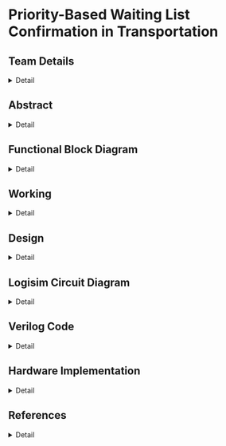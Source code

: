 # Priority-Based Waiting List Confirmation in Transportation

<!-- First Section -->
## Team Details
<details>
  <summary>Detail</summary>
	
  >Semester: 3rd Sem B. Tech. CSE
	
  >Section: S2

  >Team ID: S2-T12

  >Member-1: Parihasa K Reddy, 231CS239, <a href=""> parihasakreddy.231cs239@nitk.edu.in</a>
 
  >Member-2: R Sairam, 231CS245, <a href=""> sairam.231cs245@nitk.edu.in </a>
  
  >Member-3: Rishi Ramesh, 231CS248,<a href=""> rishiramesh.231cs248@nitk.edu.in </a>
</details>
<!-- Second Section -->

## Abstract
<details>
  <summary>Detail</summary>

  ### Motivation
In many real-time systems, such as seat allocation in transportation or event management, it is crucial to ensure that resource allocation is done promptly and fairly, prioritizing individuals based on predefined criteria. A priority-based allocation system ensures that individuals with higher importance—such as urgent needs, loyalty status, or special permissions—are given preference when resources, like seats, are limited.

A hardware-based solution for priority-based seat allocation ensures faster decision-making and enhances reliability in dynamic and time-sensitive environments. This system can be vital when delays or inefficient resource management could lead to dissatisfaction, safety risks, or lost opportunities.

---
  
  ### Problem Statement
Managing waiting lists based on priority is essential in critical resource allocation environments like healthcare and transportation. Conventional first-come, first-served methods neglect urgency, leading to inefficiencies. This project proposes a digital system for automated seat assignment that prioritizes requests, ensuring timely service and optimal resource utilization.

---

  ### Features
- **Real-Time Priority Assignment**: Assign real-time seats based on priority levels.
- **Hardware-Based Implementation**: Utilizes digital circuits for efficient processing.
- **Dynamic Request Handling**: Adapts to changing request priorities effectively.
- **Scalability and Adaptability**: Designed to accommodate varying system demands.
</details>

## Functional Block Diagram
<details>
  <summary>Detail</summary>
  
  ![Functional Block Diagram](https://github.com/sai-147/S2_T12/blob/main/Snapshots/DDS%20Block%20Diagram.png?raw=true)

</details>



<!-- Third Section -->
## Working
<details>
  <summary>Detail</summary>

**Description:** <br>

The system has 7 decimal inputs and several control switches (candidate, clear, clock, load, store, enable). We select 1-7 candidates via switches (D1-D7), store the selected candidate using the store button, and load the number of candidates into a down counter with the load and clock switches. Tokens are calculated based on the counter value.

After disabling the candidate switch, score inputs for each candidate (using switches D1-D4) are stored in registers based on their tokens. The scores are then sent to a comparator, where the top 3 candidates are selected using the Bitonic sorting algorithm. In the case of ties, priority is given to the lower token value, and their token values are displayed.

---

The following components were used in the design:

- **Switches (D1 to D7)**: These switches take input from candidates. The score switches (D1 to D4) are particularly used for score calculation.
- **Registers**: Registers store the candidates' scores and token values.
- **Down Counter**: This component counts down from the number of candidates (ranging from 1 to 7) to 0, determining the token values.
- **Comparator**: The Bitonic sorting algorithm compares the candidates' scores to rank them.
- **Clock, Load, Store, Clear, Enable Switches**: These control the input/output processes, clock signals, and data storage.
- **Bitonic Sorter**: A hardware-based comparator for sorting scores and determining the top 3 candidates based on their scores.
- **MUX (Multiplexer)**: This digital switch selects one of several input signals and forwards it to the output for comparison.
- **Subtractor**: It calculates the difference between two binary numbers, assisting in score comparison.
- **Bit Extender**: Extends the bit-width of input data to match the desired format for processing.

---

![Score Calculation Truth Table](https://github.com/sai-147/S2_T12/blob/main/Snapshots/Score%20Calculation_Truth%20Table.png?raw=true) <br>
_Figure 1: Truth Table for Score Calculation_

The simplified boolean expressions for the score calculation switches when the score switch is `1` are as follows:
- **B3** = D3 D4 + D1 D2 D4
- **B2** = D3 D'4 + D'1 D'3 D4 + D'2 D'3 D4 + D1 D2 D'4
- **B1** = D'1 D2 + D2 D3 + D1 D'2 D'3
- **B0** = D'1 D'3 + D1 D3

---

![Down Counter Truth Table](https://github.com/sai-147/S2_T12/blob/main/Snapshots/Down%20Counter_Truth%20Table.png?raw=true) <br>
_Figure 2: 3-Bit Down Counter (7 to 0)_

</details>

## Design
<details>
  <summary>Detail</summary>

  ### Input module
The system has 7 decimal inputs and several control switches (candidate, clear, clock, load, store, enable). We select 1-7 candidates via switches (D1-D7), store the selected candidate using the store button, and load the number of candidates into a up counter with the load and clock switches.

---
  
  ### Counter and token module
This module is built to store the number of candidates and pass the values to token generator, which generate token for each candidate after each clock pulse, which is used while comaparing the scores and assigning seats. This counter works as up counter with number of candidates as maximum count value. 

---

  ### Score module
This module is built to calculate the score for candidates, after loading the number of candidates into counter, score module gets auto activated, switches D1 to D4 are used to calculate score, when we turn on switches the total score gets calculated in this score module and each candidate score is attached with his token number and passed to store in the register.  

---

  ### Comparator module
This module is built to compare the scores of candidates and sort them in an order to select top score holders of the candidates, design of this module is inspired by bitonic sort algorithm, and we added few more features to the original circuit to address a special and most important case where scores are equal. When scores are equal, token part of the stored values gets compared and least token number(candidate who entered his score first) is assigned as high priority than the other candidate. 

---
</details>

<!-- Fourth Section -->
## Logisim Circuit Diagram
<details>
  <summary>Detail</summary>

  ### Main Circuit
  ![Main Circuit](https://github.com/sai-147/S2_T12/blob/main/Snapshots/main%20circuit.png?raw=true) <br>
  
  ### Counter Circuit
  ![Token Counter Circuit](https://github.com/sai-147/S2_T12/blob/main/Snapshots/Counter.png?raw=true)


  ### Score Calculator Circuit
  ![Score Calculator](https://github.com/sai-147/S2_T12/blob/main/Snapshots/score%20calculator.png?raw=true)

  ### Register Circuit
  > Storing score and token for each candidate in the Registers <br>

  ![Register](https://github.com/sai-147/S2_T12/blob/main/Snapshots/Register8.png?raw=true)

  ### Bitonic Comparator (1) Circuit
  ![BN1](https://github.com/sai-147/S2_T12/blob/main/Snapshots/BN%201.png?raw=true)

  ### Bitonic Comparator (2) Circuit
  ![BN2](https://github.com/sai-147/S2_T12/blob/main/Snapshots/BN%202.png?raw=true)

  ### Sorting Circuit
  ![Comparator](https://github.com/sai-147/S2_T12/blob/main/Snapshots/comparator.png?raw=true)
  
  </details>

<!-- Fifth Section -->
## Verilog Code
<details>
  <summary>Detail</summary>

  ### Gate-level modeling

  <details>
  <summary>Detail</summary>

```Verilog
`ifndef SCORE_V
`define SCORE_V
module score_calculator(
    input wire d1,     // Input for score 1
    input wire d2,     // Input for score 2
    input wire d3,     // Input for score 3
    input wire d4,     // Input for score 4
    //input wire score_btn, // Button to score the inputs
    output reg [3:0] score // 4-bit output for the final score
);
wire d1_d2, d1_d3, d1_d4, d2_d3, d2_d4, d3_d4;
wire d1_not, d2_not, d3_not, d4_not;

// NOT gates for input inversions
not (d1_not, d1);
not (d2_not, d2);
not (d3_not, d3);
not (d4_not, d4);

// AND gates for scoring
and (d1_d2, d1, d2);
and (d1_d3, d1, d3);
and (d1_d4, d1, d4);
and (d2_d3, d2, d3);
and (d2_d4, d2, d4);
and (d3_d4, d3, d4);

// OR gates for scoring
or (score[0], d1, d1_d2, d1_d3, d1_d4);
or (score[1], d2, d1_d2, d2_d3, d2_d4);
or (score[2], d3, d1_d3, d2_d3, d3_d4);
or (score[3], d4, d1_d4, d2_d4, d3_d4);

endmodule
`endif

`ifndef TOKEN_V
`define TOKEN_V

module token (
    input  [3:0] value, 
    output reg [3:0] token1,
    output reg [3:0] token2,
    output reg [3:0] token3,
    output reg [3:0] token4,
    output reg [3:0] token5,
    output reg [3:0] token6,
    output reg [3:0] token7
);

    // Gate-level implementation

    // 4-bit counter using JK flip-flops
    wire clk, reset;
    assign clk = 1'b1; // Clock signal (always high)
    assign reset = 1'b0; // Reset signal (always low)
    wire [3:0] count;
    
    jk_ff_gate jk_ff0 (clk, reset, 1'b1, 1'b1, count[0]);
    jk_ff_gate jk_ff1 (clk, reset, count[0], 1'b1, count[1]);
    jk_ff_gate jk_ff2 (clk, reset, count[1], count[0], count[2]);
    jk_ff_gate jk_ff3 (clk, reset, count[2], count[1], count[3]);

    // 7-to-1 multiplexer using basic gates
    wire token_out0, token_out1, token_out2, token_out3;
    wire token_out4, token_out5, token_out6;

    and (token_out0, count[2], count[1], count[0]); // count = 000
    and (token_out1, count[2], count[1], not(count[0])); // count = 001
    and (token_out2, count[2], not(count[1]), count[0]); // count = 010
    and (token_out3, count[2], not(count[1]), not(count[0])); // count = 011
    and (token_out4, not(count[2]), count[1], count[0]); // count = 100
    and (token_out5, not(count[2]), count[1], not(count[0])); // count = 101
    and (token_out6, not(count[2]), not(count[1]), count[0]); // count = 110

    wire token_out_combined;
    or (token_out_combined, token_out0, token_out1, token_out2, token_out3, token_out4, token_out5, token_out6);

    // Assign token outputs based on the selected token
    always @(*) begin
        token1 = 4'b0000;
        token2 = 4'b0000;
        token3 = 4'b0000;
        token4 = 4'b0000;
        token5 = 4'b0000;
        token6 = 4'b0000;
        token7 = 4'b0000;

        case (count)
            4'b0000: token1 = token_out_combined ? value : 4'b0000; // Assign value if token condition met
            4'b0001: token2 = token_out_combined ? value : 4'b0000;
            4'b0010: token3 = token_out_combined ? value : 4'b0000;
            4'b0011: token4 = token_out_combined ? value : 4'b0000;
            4'b0100: token5 = token_out_combined ? value : 4'b0000;
            4'b0101: token6 = token_out_combined ? value : 4'b0000;
            4'b0110: token7 = token_out_combined ? value : 4'b0000;
        endcase
    end

endmodule

// JK flip-flop using logic gates
module jk_ff_gate (
    input  clk,
    input  reset,
    input  j,
    input  k,
    output reg q
);

    wire s, r;

    // Logic for setting and resetting
    and (s, j, not(q));
    and (r, k, q);

    always @(posedge clk or posedge reset) begin
        if (reset) begin
            q <= 1'b0;
        end else begin
            or (q, s, r);
        end
    end

endmodule

`endif

module comparator_4bit (
    input [3:0] a,
    input [3:0] b,
    output gt,   // a > b
    output eq    // a == b
);
    wire xnor3, xnor2, xnor1, xnor0;
    wire a_gt_b3, a_gt_b2, a_gt_b1, a_gt_b0;

    // Equality check for each bit using XNOR
    xnor (xnor3, a[3], b[3]);
    xnor (xnor2, a[2], b[2]);
    xnor (xnor1, a[1], b[1]);
    xnor (xnor0, a[0], b[0]);

    // a == b (all bits must be equal)
    and (eq, xnor3, xnor2, xnor1, xnor0);

    // Greater than logic using AND and OR gates
    and (a_gt_b3, a[3], ~b[3]);
    and (a_gt_b2, xnor3, a[2], ~b[2]);
    and (a_gt_b1, xnor3, xnor2, a[1], ~b[1]);
    and (a_gt_b0, xnor3, xnor2, xnor1, a[0], ~b[0]);

    or (gt, a_gt_b3, a_gt_b2, a_gt_b1, a_gt_b0);

endmodule
module mux_8bit (
    input [7:0] a,
    input [7:0] b,
    input sel,       // 1 = swap, 0 = no swap
    output [7:0] out_a,
    output [7:0] out_b
);
    wire not_sel;
    wire [7:0] and_a, and_b;

    // Invert the select signal
    not (not_sel, sel);

    // Conditional swapping using AND and OR gates
    // If sel = 1, swap; if sel = 0, keep original
    and (and_a[0], a[0], not_sel);
    and (and_b[0], b[0], sel);
    or (out_a[0], and_a[0], and_b[0]);

    and (and_a[1], a[1], not_sel);
    and (and_b[1], b[1], sel);
    or (out_a[1], and_a[1], and_b[1]);

    and (and_a[2], a[2], not_sel);
    and (and_b[2], b[2], sel);
    or (out_a[2], and_a[2], and_b[2]);

    and (and_a[3], a[3], not_sel);
    and (and_b[3], b[3], sel);
    or (out_a[3], and_a[3], and_b[3]);

    and (and_a[4], a[4], not_sel);
    and (and_b[4], b[4], sel);
    or (out_a[4], and_a[4], and_b[4]);

    and (and_a[5], a[5], not_sel);
    and (and_b[5], b[5], sel);
    or (out_a[5], and_a[5], and_b[5]);

    and (and_a[6], a[6], not_sel);
    and (and_b[6], b[6], sel);
    or (out_a[6], and_a[6], and_b[6]);

    and (and_a[7], a[7], not_sel);
    and (and_b[7], b[7], sel);
    or (out_a[7], and_a[7], and_b[7]);

    // For b output (opposite of a)
    and (and_a[0], a[0], sel);
    and (and_b[0], b[0], not_sel);
    or (out_b[0], and_a[0], and_b[0]);

    and (and_a[1], a[1], sel);
    and (and_b[1], b[1], not_sel);
    or (out_b[1], and_a[1], and_b[1]);

    and (and_a[2], a[2], sel);
    and (and_b[2], b[2], not_sel);
    or (out_b[2], and_a[2], and_b[2]);

    and (and_a[3], a[3], sel);
    and (and_b[3], b[3], not_sel);
    or (out_b[3], and_a[3], and_b[3]);

    and (and_a[4], a[4], sel);
    and (and_b[4], b[4], not_sel);
    or (out_b[4], and_a[4], and_b[4]);

    and (and_a[5], a[5], sel);
    and (and_b[5], not_sel, b[5]);
    or (out_b[5], and_a[5], and_b[5]);

    and (and_a[6], a[6], sel);
    and (and_b[6], b[6], not_sel);
    or (out_b[6], and_a[6], and_b[6]);

    and (and_a[7], a[7], sel);
    and (and_b[7], b[7], not_sel);
    or (out_b[7], and_a[7], and_b[7]);

endmodule
module comparator_8bit (
    input [7:0] a,
    input [7:0] b,
    output swap
);

    wire gt_last4, eq_last4, gt_first4;

    // Compare last 4 bits (bitwise comparator logic)
    comparator_4bit cmp_last4 (
        .a(a[3:0]),
        .b(b[3:0]),
        .gt(gt_last4),
        .eq(eq_last4)
    );

    // Compare first 4 bits
    comparator_4bit cmp_first4 (
        .a(a[7:4]),
        .b(b[7:4]),
        .gt(gt_first4),
        .eq()   // No need for equality of first 4 bits
    );

    // Swap condition: a > b on last 4 bits or equal and first 4 bits swap
    or (swap, gt_last4, eq_last4, gt_first4);

endmodule

module sort_last_4_bits (
    input [7:0] num0, num1, num2, num3, num4, num5, num6, num7,
    output [7:0] sorted0, sorted1, sorted2, sorted3, sorted4, sorted5, sorted6, sorted7
);
    wire [7:0] sort0, sort1, sort2, sort3, sort4, sort5, sort6, sort7;
    wire swap0, swap1, swap2, swap3, swap4, swap5, swap6;

    // First round of comparisons and swaps
    comparator_8bit cmp0 (num0, num1, swap0);
    mux_8bit mux0 (num0, num1, swap0, sort0, sort1);
    
    comparator_8bit cmp1 (num2, num3, swap1);
    mux_8bit mux1 (num2, num3, swap1, sort2, sort3);

    comparator_8bit cmp2 (num4, num5, swap2);
    mux_8bit mux2 (num4, num5, swap2, sort4, sort5);

    comparator_8bit cmp3 (num6, num7, swap3);
    mux_8bit mux3 (num6, num7, swap3, sort6, sort7);

    // Second pass (Bubble sort second iteration) – repeat for full sorting
    comparator_8bit cmp4 (sort0, sort1, swap4);
    mux_8bit mux4 (sort0, sort1, swap4, sorted0, sorted1);

    comparator_8bit cmp5 (sort2, sort3, swap5);
    mux_8bit mux5 (sort2, sort3, swap5, sorted2, sorted3);

    comparator_8bit cmp6 (sort4, sort5, swap6);
    mux_8bit mux6 (sort4, sort5, swap6, sorted4, sorted5);

    // Final sorted values
    assign sorted6 = sort6;
    assign sorted7 = sort7;

endmodule
```
</details>

  ### Behavioural modeling
  <details>
  <summary>Detail</summary>
	  
  #### Main module
  ```Verilog
//Team: S2-T12
//Team members:
//Parihasa K Reddy 231CS239
//R Sairam 231CS245
//Rishi Ramesh 231CS248 
module main (
    input [3:0] n,
    input [3:0] c1, c2, c3, c4, c5, c6, c7,
    output [3:0] r1, r2, r3
);

    wire [3:0] s1, s2, s3, s4, s5, s6, s7;
    wire [3:0] t1, t2, t3, t4, t5, t6, t7;
    
    // Score Calculators
    score_calculator S1 (.d1(c1[3]), .d2(c1[2]), .d3(c1[1]), .d4(c1[0]), .score(s1));
    score_calculator S2 (.d1(c2[3]), .d2(c2[2]), .d3(c2[1]), .d4(c2[0]), .score(s2));
    score_calculator S3 (.d1(c3[3]), .d2(c3[2]), .d3(c3[1]), .d4(c3[0]), .score(s3));
    score_calculator S4 (.d1(c4[3]), .d2(c4[2]), .d3(c4[1]), .d4(c4[0]), .score(s4));
    score_calculator S5 (.d1(c5[3]), .d2(c5[2]), .d3(c5[1]), .d4(c5[0]), .score(s5));
    score_calculator S6 (.d1(c6[3]), .d2(c6[2]), .d3(c6[1]), .d4(c6[0]), .score(s6));
    score_calculator S7 (.d1(c7[3]), .d2(c7[2]), .d3(c7[1]), .d4(c7[0]), .score(s7));

    // Token Generation
    token TOKEN (
        .value(n),
        .token1(t1), .token2(t2), .token3(t3),
        .token4(t4), .token5(t5), .token6(t6), .token7(t7)
    );

    // Declare temp and sorted arrays
    wire [7:0] temp [0:7];  // 8 entries of 8 bits each
    wire [7:0] sorted [0:7]; // 8 entries of 8 bits each

    // Assign values to the temp array
    assign temp[0] = {4'b0000, 4'b0000};  
    assign temp[1] = {t1, s1};
    assign temp[2] = {t2, s2};
    assign temp[3] = {t3, s3};
    assign temp[4] = {t4, s4};
    assign temp[5] = {t5, s5};
    assign temp[6] = {t6, s6};
    assign temp[7] = {t7, s7};

    // Sort Module
    sort_last_4_bits uut (
        .num0(temp[0]), .num1(temp[1]), .num2(temp[2]), .num3(temp[3]),
        .num4(temp[4]), .num5(temp[5]), .num6(temp[6]), .num7(temp[7]),
        .sorted0(sorted[0]), .sorted1(sorted[1]), .sorted2(sorted[2]), .sorted3(sorted[3]),
        .sorted4(sorted[4]), .sorted5(sorted[5]), .sorted6(sorted[6]), .sorted7(sorted[7])
    );

    // Assigning outputs from sorted array
    assign r1 = sorted[7][7:4]; 
    assign r2 = sorted[6][7:4]; 
    assign r3 = sorted[5][7:4];

endmodule

```
#### Score module
```Verilog
`ifndef SCORE_V
`define SCORE_V
module score_calculator(
    input wire d1,     // Input for score 1
    input wire d2,     // Input for score 2
    input wire d3,     // Input for score 3
    input wire d4,     // Input for score 4
    //input wire score_btn, // Button to score the inputs
    output reg [3:0] score // 4-bit output for the final score
);
wire d1_d2, d1_d3, d1_d4, d2_d3, d2_d4, d3_d4;
wire d1_not, d2_not, d3_not, d4_not;


always @(*) begin
    // Initialize score to zero
    score = 4'b0000;
    
    // Check if the score button is pressed
    begin
        // Calculate the sum based on active inputs
        if (d1) score = score + 4'b0001; // Add 1 for d1
        if (d2) score = score + 4'b0010; // Add 2 for d2
        if (d3) score = score + 4'b0011; // Add 3 for d3
        if (d4) score = score + 4'b0100; // Add 4 for d4
    end
end

endmodule
`endif
```
#### Token module
```Verilog
`ifndef TOKEN_V
`define TOKEN_V

module token (
    input  [3:0] value, 
    output reg [3:0] token1,
    output reg [3:0] token2,
    output reg [3:0] token3,
    output reg [3:0] token4,
    output reg [3:0] token5,
    output reg [3:0] token6,
    output reg [3:0] token7
);

    integer i;

    always @(*) begin
        // Initialize all tokens to 0
        token1 = 4'b0000;
        token2 = 4'b0000;
        token3 = 4'b0000;
        token4 = 4'b0000;
        token5 = 4'b0000;
        token6 = 4'b0000;
        token7 = 4'b0000;

        // Generate tokens based on the input value (limit to 7)
        for (i = 0; i < value && i < 7; i = i + 1) begin
            case (i)
                0: token1 = i + 1;
                1: token2 = i + 1;
                2: token3 = i + 1;
                3: token4 = i + 1;
                4: token5 = i + 1;
                5: token6 = i + 1;
                6: token7 = i + 1;
                default: ; 
            endcase
        end
    end

endmodule
`endif
```
#### Sort module
```Verilog
module sort_last_4_bits (
    input wire [7:0] num0,
    input wire [7:0] num1,
    input wire [7:0] num2,
    input wire [7:0] num3,
    input wire [7:0] num4,
    input wire [7:0] num5,
    input wire [7:0] num6,
    input wire [7:0] num7,
    output reg [7:0] sorted0,
    output reg [7:0] sorted1,
    output reg [7:0] sorted2,
    output reg [7:0] sorted3,
    output reg [7:0] sorted4,
    output reg [7:0] sorted5,
    output reg [7:0] sorted6,
    output reg [7:0] sorted7
);

    reg [7:0] sorted [0:7];
    integer i, j;

    // Combinational logic for sorting based on last 4 bits
    always @(*) begin
        // Initialize sorted array with input values
        sorted[0] = num0;
        sorted[1] = num1;
        sorted[2] = num2;
        sorted[3] = num3;
        sorted[4] = num4;
        sorted[5] = num5;
        sorted[6] = num6;
        sorted[7] = num7;

        // Bubble sort on the last 4 bits and, if equal, compare first 4 bits
        for (i = 0; i < 7; i = i + 1) begin
            for (j = 0; j < 7 - i; j = j + 1) begin
                if (sorted[j][3:0] > sorted[j + 1][3:0]) begin
                    // Swap if last 4 bits of j are greater than j+1
                    {sorted[j], sorted[j + 1]} = {sorted[j + 1], sorted[j]};
                end else if (sorted[j][3:0] == sorted[j + 1][3:0]) begin
                    // If last 4 bits are equal, compare first 4 bits
                    if (sorted[j][7:4] < sorted[j + 1][7:4]) begin
                        // Swap if the first 4 bits of j are smaller than j+1
                        {sorted[j], sorted[j + 1]} = {sorted[j + 1], sorted[j]};
                    end
                end
            end
        end

        // Assign sorted results to individual outputs
        sorted0 = sorted[0];
        sorted1 = sorted[1];
        sorted2 = sorted[2];
        sorted3 = sorted[3];
        sorted4 = sorted[4];
        sorted5 = sorted[5];
        sorted6 = sorted[6];
        sorted7 = sorted[7];
    end

endmodule

```
</details>

  ### Testbench
  <details>
  <summary>Detail</summary>
	  
  ```Verilog
module main_tb;

    reg [3:0]n;
    reg [3:0] c1, c2, c3, c4, c5, c6, c7;
    wire [3:0] r1, r2, r3;
    
    main test(
        .n(n),
        .c1(c1),
        .c2(c2),
        .c3(c3),
        .c4(c4),
        .c5(c5),
        .c6(c6),
        .c7(c7),
        .r1(r1),
        .r2(r2),
        .r3(r3)
    );

    initial begin
        n = 4'b0111;  // Set n to an initial value

        // Setting up input values
        c1 = 4'b1111;  // Corrected here
        c2 = 4'b0011;  
        c3 = 4'b0111;  
        c4 = 4'b1111;
        c5 = 4'b0111;
        c6 = 4'b0100;
        c7 = 4'b0111;

        #10;  

        // Displaying outputs
        $monitor("SEAT1: %d, SEAT2: %d, SEAT3:%d  ", r1,r2,r3);
        
        // Ending simulation
        $finish;
    end 
endmodule
```
</details>

### Testcase
  <details>
  <summary>Detail</summary>
	  
  CASE 1 <br>
  > Input <br>
	![Input 1](https://github.com/sai-147/S2_T12/blob/main/Snapshots/input_1.png?raw=true) <br>
  > Output <br>
  	![Output 1](https://github.com/sai-147/S2_T12/blob/main/Snapshots/output%201.png?raw=true) <br>

   ---

  CASE 2 <br>
   > Input <br>
  	![Input 2](https://github.com/sai-147/S2_T12/blob/main/Snapshots/input%202.png?raw=true) <br>
   > Output <br>
   	![Output 2](https://github.com/sai-147/S2_T12/blob/main/Snapshots/output%202.png?raw=true) <br>
  </details>

</details>






## Hardware Implementation
<details>
  <summary>Detail</summary>

  ### Motivation
In many real-time systems, such as seat allocation in transportation or event management, it is crucial to ensure that resource allocation is done promptly and fairly, prioritizing individuals based on predefined criteria. A priority-based allocation system ensures that individuals with higher importance—such as urgent needs, loyalty status, or special permissions—are given preference when resources, like seats, are limited.

A hardware-based solution for priority-based seat allocation ensures faster decision-making and enhances reliability in dynamic and time-sensitive environments. This system can be vital when delays or inefficient resource management could lead to dissatisfaction, safety risks, or lost opportunities.

---
  
  ### Problem Statement
Managing waiting lists based on priority is essential in critical resource allocation environments like healthcare and transportation. Conventional first-come, first-served methods neglect urgency, leading to inefficiencies. This project proposes a digital system for automated seat assignment that prioritizes requests, ensuring timely service and optimal resource utilization.

---

</details>

## References
<details>
  <summary>Detail</summary>

  - Verilog Basics <br>
	

  - Digital System Design: Bitonic Sorter <br>
	

  - Priority-Based Scheduling in Embedded Systems Design  
	
  - Digital Design With An Introduction To The VHDL  
	

</details>



</details>
